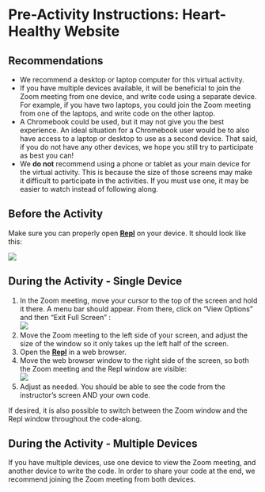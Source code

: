 # Pre-Activity Instructions: Heart-Healthy Website
## Recommendations
- We recommend a desktop or laptop computer for this virtual activity.
- If you have multiple devices available, it will be beneficial to join the Zoom meeting from one device, and write code using a separate device. For example, if you have two laptops, you could join the Zoom meeting from one of the laptops, and write code on the other laptop.
- A Chromebook could be used, but it may not give you the best experience. An ideal situation for a Chromebook user would be to also have access to a laptop or desktop to use as a second device. That said, if you do not have any other devices, we hope you still try to participate as best you can! 
- We **do not** recommend using a phone or tablet as your main device for the virtual activity. This is because the size of those screens may make it difficult to participate in the activities. If you must use one, it may be easier to watch instead of following along.

## Before the Activity
Make sure you can properly open **[Repl](https://repl.it/@JosephMaxwell/HeartHealthy#index.html)** on your device. It should look like this:

![](https://i.imgur.com/IFPs62R.png)

## During the Activity - Single Device
1. In the Zoom meeting, move your cursor to the top of the screen and hold it there. A menu bar should appear. From there, click on “View Options” and then “Exit Full Screen” :  
    ![](https://i.imgur.com/otPdqIp.png)
1. Move the Zoom meeting to the left side of your screen, and adjust the size of the window so it only takes up the left half of the screen.
1. Open the **[Repl](https://repl.it/@JosephMaxwell/HeartHealthy#index.html)** in a web browser.
1. Move the web browser window to the right side of the screen, so both the Zoom meeting and the Repl window are visible:  
    ![](https://i.imgur.com/SdDyzwe.png)
1. Adjust as needed. You should be able to see the code from the instructor’s screen AND your own code.

If desired, it is also possible to switch between the Zoom window and the Repl window throughout the code-along.

## During the Activity - Multiple Devices
If you have multiple devices, use one device to view the Zoom meeting, and another device to write the code. In order to share your code at the end, we recommend joining the Zoom meeting from both devices.